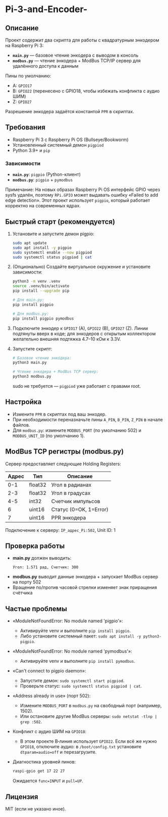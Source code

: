 # Pi-3-and-Encoder-

## Описание
Проект содержит два скрипта для работы с квадратурным энкодером на Raspberry Pi 3:

- **`main.py`** — базовое чтение энкодера с выводом в консоль
- **`modbus.py`** — чтение энкодера + ModBus TCP/IP сервер для удалённого доступа к данным

Пины по умолчанию:
- A: `GPIO17`
- B: `GPIO22` (перенесено с GPIO18, чтобы избежать конфликта с аудио ШИМ)
- Z: `GPIO27`

Разрешение энкодера задаётся константой `PPR` в скриптах.

## Требования
- Raspberry Pi 3 с Raspberry Pi OS (Bullseye/Bookworm)
- Установленный системный демон `pigpiod`
- Python 3.9+ и `pip`

### Зависимости
- **`main.py`**: `pigpio` (Python-клиент)
- **`modbus.py`**: `pigpio` + `pymodbus`

Примечание: На новых образах Raspberry Pi OS интерфейс GPIO через sysfs удалён, поэтому `RPi.GPIO` может выдавать ошибку «Failed to add edge detection». Этот проект использует `pigpio`, который работает корректно на современных ядрах.

## Быстрый старт (рекомендуется)
1. Установите и запустите демон pigpio:
   ```bash
   sudo apt update
   sudo apt install -y pigpio
   sudo systemctl enable --now pigpiod
   sudo systemctl status pigpiod | cat
   ```

2. (Опционально) Создайте виртуальное окружение и установите зависимости:
   ```bash
   python3 -m venv .venv
   source .venv/bin/activate
   pip install --upgrade pip
   
   # Для main.py:
   pip install pigpio
   
   # Для modbus.py:
   pip install pigpio pymodbus
   ```

3. Подключите энкодер к `GPIO17` (A), `GPIO22` (B), `GPIO27` (Z). Линии подтянуты вверх в коде; для энкодеров с открытым коллектором желательно внешняя подтяжка 4.7–10 кОм к 3.3V.

4. Запустите скрипт:
   ```bash
   # Базовое чтение энкодера:
   python3 main.py
   
   # Чтение энкодера + ModBus TCP сервер:
   python3 modbus.py
   ```
   sudo не требуется — `pigpiod` уже работает с правами root.

## Настройка
- Измените `PPR` в скриптах под ваш энкодер.
- При необходимости переназначьте пины `A_PIN`, `B_PIN`, `Z_PIN` в начале файлов.
- Для `modbus.py`: измените `MODBUS_PORT` (по умолчанию 502) и `MODBUS_UNIT_ID` (по умолчанию 1).

## ModBus TCP регистры (modbus.py)
Сервер предоставляет следующие Holding Registers:

| Адрес | Тип | Описание |
|-------|-----|----------|
| 0-1 | float32 | Угол в радианах |
| 2-3 | float32 | Угол в градусах |
| 4-5 | int32 | Счетчик импульсов |
| 6 | uint16 | Статус (0=OK, 1=Error) |
| 7 | uint16 | PPR энкодера |

Подключение к серверу: `IP_адрес_Pi:502`, Unit ID: 1

## Проверка работы
- **main.py** должен выводить:
  ```
  Угол: 1.571 рад, Счетчик: 300
  ```
- **modbus.py** выводит данные энкодера + запускает ModBus сервер на порту 502
- Вращение по/против часовой стрелки изменяет знак приращения счётчика

## Частые проблемы
- «ModuleNotFoundError: No module named 'pigpio'»:
  - Активируйте venv и выполните `pip install pigpio`.
  - Либо установите системный пакет: `sudo apt install -y python3-pigpio`.

- «ModuleNotFoundError: No module named 'pymodbus'»:
  - Активируйте venv и выполните `pip install pymodbus`.

- «Can't connect to pigpio daemon»:
  - Запустите демон: `sudo systemctl start pigpiod`.
  - Проверьте статус: `sudo systemctl status pigpiod | cat`.

- «Address already in use» (порт 502):
  - Измените `MODBUS_PORT` в `modbus.py` на свободный порт (например, 1502).
  - Или остановите другие ModBus серверы: `sudo netstat -tlnp | grep :502`.

- Конфликт с аудио ШИМ на `GPIO18`:
  - В этом проекте B‑линия использует `GPIO22`. Если всё же нужно `GPIO18`, отключите аудио: в `/boot/config.txt` установите `dtparam=audio=off` и перезагрузите.

- Диагностика уровней пинов:
  ```bash
  raspi-gpio get 17 22 27
  ```
  Ожидается `func=INPUT` и `pull=UP`.

## Лицензия
MIT (если не указано иное).